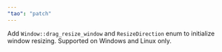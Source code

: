 ```yaml
---
"tao": "patch"
---
```


Add `Window::drag_resize_window` and `ResizeDirection` enum to initialize window resizing. Supported on Windows and Linux only.
